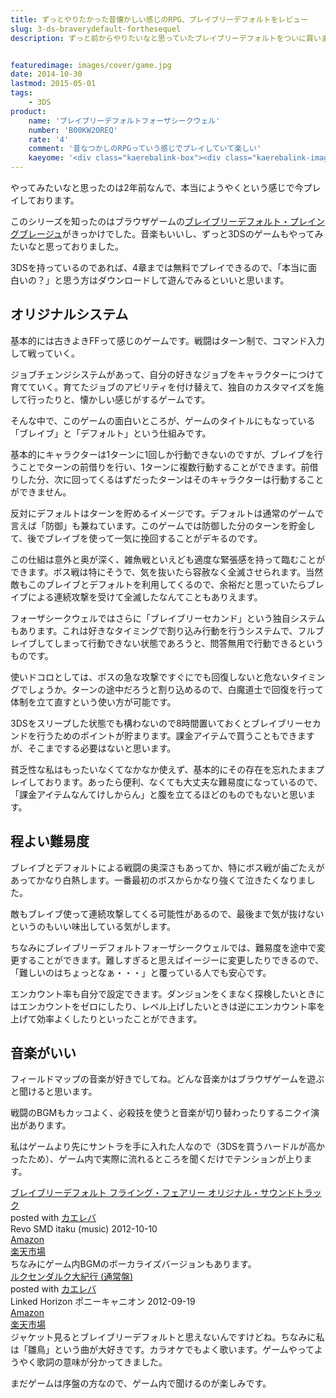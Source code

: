 ```yaml
---
title: ずっとやりたかった昔懐かしい感じのRPG、ブレイブリーデフォルトをレビュー
slug: 3-ds-braverydefault-forthesequel
description: ずっと前からやりたいなと思っていたブレイブリーデフォルトをついに買いました。オーソドックスなRPGに飢えている人は是非プレイしてみてください。素敵な音楽と程よい難易度、そして奥深いやりこみ要素が出迎えてくれます。


featuredimage: images/cover/game.jpg
date: 2014-10-30
lastmod: 2015-05-01
tags: 
    - 3DS
product:
    name: 'ブレイブリーデフォルトフォーザシークウェル'
    number: 'B00KW2OREQ'
    rate: '4'
    comment: '昔なつかしのRPGっていう感じでプレイしていて楽しい'
    kaeyome: '<div class="kaerebalink-box"><div class="kaerebalink-image"><a href="https://www.amazon.co.jp/exec/obidos/ASIN/B00KW2OREQ/illusionspace-22/ref=nosim/" rel="nofollow" target="_blank"><img src="https://ecx.images-amazon.com/images/I/51oOoiJRg6L._SL160_.jpg" style="border: none;" /></a></div><div class="kaerebalink-info"><div class="kaerebalink-name"><a href="https://www.amazon.co.jp/exec/obidos/ASIN/B00KW2OREQ/illusionspace-22/ref=nosim/" rel="nofollow" target="_blank">アルティメット ヒッツ ブレイブリーデフォルト フォーザ・シークウェル</a><div class="kaerebalink-powered-date">posted with <a href="https://kaereba.com" rel="nofollow" target="_blank">カエレバ</a></div></div><div class="kaerebalink-detail"> スクウェア・エニックス 2014-08-07    </div><div class="kaerebalink-link1"><div class="shoplinkamazon"><a href="https://www.amazon.co.jp/gp/search?keywords=%83A%83%8B%83e%83B%83%81%83b%83g%20%83q%83b%83c%20%83u%83%8C%83C%83u%83%8A%81%5B%83f%83t%83H%83%8B%83g%20%83t%83H%81%5B%83U%81E%83V%81%5B%83N%83E%83F%83%8B&__mk_ja_JP=%83J%83%5E%83J%83i&tag=illusionspace-22" rel="nofollow" target="_blank" title="アマゾン" >Amazon</a></div><div class="shoplinkrakuten"><a href="https://hb.afl.rakuten.co.jp/hgc/0e95387f.f2aef20d.0e953880.25e412bd/?pc=http%3A%2F%2Fsearch.rakuten.co.jp%2Fsearch%2Fmall%2F%25E3%2582%25A2%25E3%2583%25AB%25E3%2583%2586%25E3%2582%25A3%25E3%2583%25A1%25E3%2583%2583%25E3%2583%2588%2520%25E3%2583%2592%25E3%2583%2583%25E3%2583%2584%2520%25E3%2583%2596%25E3%2583%25AC%25E3%2582%25A4%25E3%2583%2596%25E3%2583%25AA%25E3%2583%25BC%25E3%2583%2587%25E3%2583%2595%25E3%2582%25A9%25E3%2583%25AB%25E3%2583%2588%2520%25E3%2583%2595%25E3%2582%25A9%25E3%2583%25BC%25E3%2582%25B6%25E3%2583%25BB%25E3%2582%25B7%25E3%2583%25BC%25E3%2582%25AF%25E3%2582%25A6%25E3%2582%25A7%25E3%2583%25AB%2F-%2Ff.1-p.1-s.1-sf.0-st.A-v.2%3Fx%3D0%26scid%3Daf_ich_link_urltxt%26m%3Dhttp%3A%2F%2Fm.rakuten.co.jp%2F" rel="nofollow" target="_blank" title="楽天市場" >楽天市場</a></div></div></div><div class="booklink-footer" style="clear: left"></div></div>'
---
```


やってみたいなと思ったのは2年前なんで、本当にようやくという感じで今プレイしております。

このシリーズを知ったのはブラウザゲームの<a href="https://yahoo.bravely.jp/lp/">ブレイブリーデフォルト・プレイングブレージュ</a>がきっかけでした。音楽もいいし、ずっと3DSのゲームもやってみたいなと思っておりました。

3DSを持っているのであれば、4章までは無料でプレイできるので、「本当に面白いの？」と思う方はダウンロードして遊んでみるといいと思います。


## オリジナルシステム


基本的には古きよきFFって感じのゲームです。戦闘はターン制で、コマンド入力して戦っていく。

ジョブチェンジシステムがあって、自分の好きなジョブをキャラクターにつけて育てていく。育てたジョブのアビリティを付け替えて、独自のカスタマイズを施して行ったりと、懐かしい感じがするゲームです。

そんな中で、このゲームの面白いところが、ゲームのタイトルにもなっている「ブレイブ」と「デフォルト」という仕組みです。

基本的にキャラクターは1ターンに1回しか行動できないのですが、ブレイブを行うことでターンの前借りを行い、1ターンに複数行動することができます。前借りした分、次に回ってくるはずだったターンはそのキャラクターは行動することができません。

反対にデフォルトはターンを貯めるイメージです。デフォルトは通常のゲームで言えば「防御」も兼ねています。このゲームでは防御した分のターンを貯金して、後でブレイブを使って一気に挽回することがデキるのです。

この仕組は意外と奥が深く、雑魚戦といえども適度な緊張感を持って臨むことができます。ボス戦は特にそうで、気を抜いたら容赦なく全滅させられます。当然敵もこのブレイブとデフォルトを利用してくるので、余裕だと思っていたらブレイブによる連続攻撃を受けて全滅したなんてこともありえます。

フォーザシークウェルではさらに「ブレイブリーセカンド」という独自システムもあります。これは好きなタイミングで割り込み行動を行うシステムで、フルブレイブしてしまって行動できない状態であろうと、問答無用で行動できるというものです。

使いドコロとしては、ボスの急な攻撃ですぐにでも回復しないと危ないタイミングでしょうか。ターンの途中だろうと割り込めるので、白魔道士で回復を行って体制を立て直すという使い方が可能です。

3DSをスリープした状態でも構わないので8時間置いておくとブレイブリーセカンドを行うためのポイントが貯まります。課金アイテムで買うこともできますが、そこまでする必要はないと思います。

貧乏性な私はもったいなくてなかなか使えず、基本的にその存在を忘れたままプレイしております。あったら便利、なくても大丈夫な難易度になっているので、「課金アイテムなんてけしからん」と腹を立てるほどのものでもないと思います。


## 程よい難易度


ブレイブとデフォルトによる戦闘の奥深さもあってか、特にボス戦が歯ごたえがあってかなり白熱します。一番最初のボスからかなり強くて泣きたくなりました。

敵もブレイブ使って連続攻撃してくる可能性があるので、最後まで気が抜けないというのもいい味出している気がします。

ちなみにブレイブリーデフォルトフォーザシークウェルでは、難易度を途中で変更することができます。難しすぎると思えばイージーに変更したりできるので、「難しいのはちょっとなぁ・・・」と覆っている人でも安心です。

エンカウント率も自分で設定できます。ダンジョンをくまなく探検したいときにはエンカウントをゼロにしたり、レベル上げしたいときは逆にエンカウント率を上げて効率よくしたりといったことができます。


## 音楽がいい


フィールドマップの音楽が好きでしてね。どんな音楽かはブラウザゲームを遊ぶと聞けると思います。

戦闘のBGMもカッコよく、必殺技を使うと音楽が切り替わったりするニクイ演出があります。

私はゲームより先にサントラを手に入れた人なので（3DSを買うハードルが高かったため）、ゲーム内で実際に流れるところを聞くだけでテンションが上ります。

<div class="kaerebalink-box">
<div class="kaerebalink-image"><a href="https://www.amazon.co.jp/exec/obidos/ASIN/B008OJ7SOU/illusionspace-22/ref=nosim/" rel="nofollow" target="_blank"><img alt=""  src="https://ecx.images-amazon.com/images/I/51BN5fN2DvL._SL160_.jpg" style="border: none;" /></a></div>
<div class="kaerebalink-info">
<div class="kaerebalink-name"><a href="https://www.amazon.co.jp/exec/obidos/ASIN/B008OJ7SOU/illusionspace-22/ref=nosim/" rel="nofollow" target="_blank">ブレイブリーデフォルト フライング・フェアリー オリジナル・サウンドトラック</a>

<div class="kaerebalink-powered-date">posted with <a href="https://kaereba.com" rel="nofollow" target="_blank">カエレバ</a></div>
</div>
<div class="kaerebalink-detail">Revo SMD itaku (music) 2012-10-10    </div>
<div class="kaerebalink-link1">
<div class="shoplinkamazon"><a href="https://www.amazon.co.jp/gp/search?keywords=%83u%83%8C%83C%83u%83%8A%81%5B%83f%83t%83H%83%8B%83g%20%83t%83%89%83C%83%93%83O%81E%83t%83F%83A%83%8A%81%5B%20%83I%83%8A%83W%83i%83%8B%81E%83T%83E%83%93%83h%83g%83%89%83b%83N&#038;__mk_ja_JP=%83J%83%5E%83J%83i&#038;tag=illusionspace-22" rel="nofollow" target="_blank" title="アマゾン" >Amazon</a></div>
<div class="shoplinkrakuten"><a href="https://hb.afl.rakuten.co.jp/hgc/0e95387f.f2aef20d.0e953880.25e412bd/?pc=http%3A%2F%2Fsearch.rakuten.co.jp%2Fsearch%2Fmall%2F%25E3%2583%2596%25E3%2583%25AC%25E3%2582%25A4%25E3%2583%2596%25E3%2583%25AA%25E3%2583%25BC%25E3%2583%2587%25E3%2583%2595%25E3%2582%25A9%25E3%2583%25AB%25E3%2583%2588%2520%25E3%2583%2595%25E3%2583%25A9%25E3%2582%25A4%25E3%2583%25B3%25E3%2582%25B0%25E3%2583%25BB%25E3%2583%2595%25E3%2582%25A7%25E3%2582%25A2%25E3%2583%25AA%25E3%2583%25BC%2520%25E3%2582%25AA%25E3%2583%25AA%25E3%2582%25B8%25E3%2583%258A%25E3%2583%25AB%25E3%2583%25BB%25E3%2582%25B5%25E3%2582%25A6%25E3%2583%25B3%25E3%2583%2589%25E3%2583%2588%25E3%2583%25A9%25E3%2583%2583%25E3%2582%25AF%2F-%2Ff.1-p.1-s.1-sf.0-st.A-v.2%3Fx%3D0%26scid%3Daf_ich_link_urltxt%26m%3Dhttp%3A%2F%2Fm.rakuten.co.jp%2F" rel="nofollow" target="_blank" title="楽天市場" >楽天市場</a></div>
</div>
</div>
<div class="booklink-footer" style="clear: left"></div>
</div>
ちなみにゲーム内BGMのボーカライズバージョンもあります。

<div class="kaerebalink-box">
<div class="kaerebalink-image"><a href="https://www.amazon.co.jp/exec/obidos/ASIN/B0089R3TTK/illusionspace-22/ref=nosim/" rel="nofollow" target="_blank"><img alt=""  src="https://ecx.images-amazon.com/images/I/61QurUCiu-L._SL160_.jpg" style="border: none;" /></a></div>
<div class="kaerebalink-info">
<div class="kaerebalink-name"><a href="https://www.amazon.co.jp/exec/obidos/ASIN/B0089R3TTK/illusionspace-22/ref=nosim/" rel="nofollow" target="_blank">ルクセンダルク大紀行 (通常盤)</a>

<div class="kaerebalink-powered-date">posted with <a href="https://kaereba.com" rel="nofollow" target="_blank">カエレバ</a></div>
</div>
<div class="kaerebalink-detail">Linked Horizon ポニーキャニオン 2012-09-19    </div>
<div class="kaerebalink-link1">
<div class="shoplinkamazon"><a href="https://www.amazon.co.jp/gp/search?keywords=%83%8B%83N%83Z%83%93%83_%83%8B%83N%91%E5%8BI%8Ds%20%28%92%CA%8F%ED%94%D5%29&#038;__mk_ja_JP=%83J%83%5E%83J%83i&#038;tag=illusionspace-22" rel="nofollow" target="_blank" title="アマゾン" >Amazon</a></div>
<div class="shoplinkrakuten"><a href="https://hb.afl.rakuten.co.jp/hgc/0e95387f.f2aef20d.0e953880.25e412bd/?pc=http%3A%2F%2Fsearch.rakuten.co.jp%2Fsearch%2Fmall%2F%25E3%2583%25AB%25E3%2582%25AF%25E3%2582%25BB%25E3%2583%25B3%25E3%2583%2580%25E3%2583%25AB%25E3%2582%25AF%25E5%25A4%25A7%25E7%25B4%2580%25E8%25A1%258C%2520%2528%25E9%2580%259A%25E5%25B8%25B8%25E7%259B%25A4%2529%2F-%2Ff.1-p.1-s.1-sf.0-st.A-v.2%3Fx%3D0%26scid%3Daf_ich_link_urltxt%26m%3Dhttp%3A%2F%2Fm.rakuten.co.jp%2F" rel="nofollow" target="_blank" title="楽天市場" >楽天市場</a></div>
</div>
</div>
<div class="booklink-footer" style="clear: left"></div>
</div>
ジャケット見るとブレイブリーデフォルトと思えないんですけどね。ちなみに私は「雛鳥」という曲が大好きです。カラオケでもよく歌います。ゲームやってようやく歌詞の意味が分かってきました。

まだゲームは序盤の方なので、ゲーム内で聞けるのが楽しみです。


  